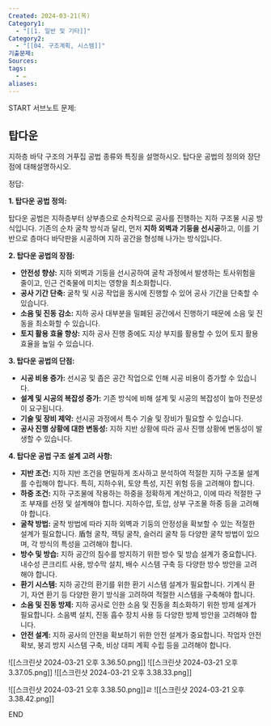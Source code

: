 ```yaml
---
Created: 2024-03-21(목)
Category1:
  - "[[1. 일반 및 기타]]"
Category2:
  - "[[04. 구조계획, 시스템]]"
기출문제: 
Sources: 
tags:
  - ✏️
aliases:
---
```

START
서브노트
문제:  
## 탑다운 

지하층 바닥 구조의 거푸집 공법 종류와 특징을 설명하시오.
탑다운 공법의 정의와 장단점에 대해설명하시오.

정답: 

**1. 탑다운 공법 정의:**

탑다운 공법은 지하층부터 상부층으로 순차적으로 공사를 진행하는 지하 구조물 시공 방식입니다. 기존의 순차 굴착 방식과 달리, 먼저 **지하 외벽과 기둥을 선시공**하고, 이를 기반으로 층마다 바닥판을 시공하며 지하 공간을 형성해 나가는 방식입니다.

**2. 탑다운 공법의 장점:**

- **안전성 향상:** 지하 외벽과 기둥을 선시공하여 굴착 과정에서 발생하는 토사위험을 줄이고, 인근 건축물에 미치는 영향을 최소화합니다.
- **공사 기간 단축:** 굴착 및 시공 작업을 동시에 진행할 수 있어 공사 기간을 단축할 수 있습니다.
- **소음 및 진동 감소:** 지하 공사 대부분을 밀폐된 공간에서 진행하기 때문에 소음 및 진동을 최소화할 수 있습니다.
- **토지 활용 효율 향상:** 지하 공사 진행 중에도 지상 부지를 활용할 수 있어 토지 활용 효율을 높일 수 있습니다.

**3. 탑다운 공법의 단점:**

- **시공 비용 증가:** 선시공 및 좁은 공간 작업으로 인해 시공 비용이 증가할 수 있습니다.
- **설계 및 시공의 복잡성 증가:** 기존 방식에 비해 설계 및 시공의 복잡성이 높아 전문성이 요구됩니다.
- **기술 및 장비 제약:** 선시공 과정에서 특수 기술 및 장비가 필요할 수 있습니다.
- **공사 진행 상황에 대한 변동성:** 지하 지반 상황에 따라 공사 진행 상황에 변동성이 발생할 수 있습니다.

**4. 탑다운 공법 구조 설계 고려 사항:**

- **지반 조건:** 지하 지반 조건을 면밀하게 조사하고 분석하여 적절한 지하 구조물 설계를 수립해야 합니다. 특히, 지하수위, 토양 특성, 지진 위험 등을 고려해야 합니다.
- **하중 조건:** 지하 구조물에 작용하는 하중을 정확하게 계산하고, 이에 따라 적절한 구조 부재를 선정 및 설계해야 합니다. 지하수압, 토압, 상부 구조물 하중 등을 고려해야 합니다.
- **굴착 방법:** 굴착 방법에 따라 지하 외벽과 기둥의 안정성을 확보할 수 있는 적절한 설계가 필요합니다. 盾형 굴착, 잭팅 굴착, 슬러리 굴착 등 다양한 굴착 방법이 있으며, 각 방식의 특성을 고려해야 합니다.
- **방수 및 방습:** 지하 공간의 침수를 방지하기 위한 방수 및 방습 설계가 중요합니다. 내수성 콘크리트 사용, 방수막 설치, 배수 시스템 구축 등 다양한 방수 방안을 고려해야 합니다.
- **환기 시스템:** 지하 공간의 환기를 위한 환기 시스템 설계가 필요합니다. 기계식 환기, 자연 환기 등 다양한 환기 방식을 고려하여 적절한 시스템을 구축해야 합니다.
- **소음 및 진동 방제:** 지하 공사로 인한 소음 및 진동을 최소화하기 위한 방제 설계가 필요합니다. 소음벽 설치, 진동 흡수 장치 사용 등 다양한 방제 방안을 고려해야 합니다.
- **안전 설계:** 지하 공사의 안전을 확보하기 위한 안전 설계가 중요합니다. 작업자 안전 확보, 붕괴 방지 시스템 구축, 비상 대피 계획 수립 등을 고려해야 합니다.


![[스크린샷 2024-03-21 오후 3.36.50.png]]
![[스크린샷 2024-03-21 오후 3.37.05.png]]
![[스크린샷 2024-03-21 오후 3.38.33.png]]

![[스크린샷 2024-03-21 오후 3.38.50.png]]ㄹ
![[스크린샷 2024-03-21 오후 3.38.42.png]]
<!--ID: 1711008614489-->
END

